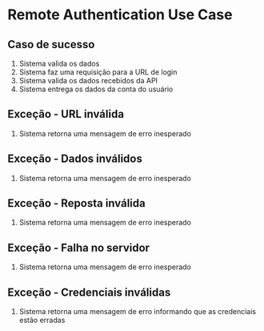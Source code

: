 # Remote Authentication Use Case

## Caso de sucesso
1. Sistema valida os dados
2. Sistema faz uma requisição para a URL de login
3. Sistema valida os dados recebidos da API
4. Sistema entrega os dados da conta do usuário

## Exceção - URL inválida
1. Sistema retorna uma mensagem de erro inesperado

## Exceção - Dados inválidos
1. Sistema retorna uma mensagem de erro inesperado 

## Exceção - Reposta inválida
1. Sistema retorna uma mensagem de erro inesperado 

## Exceção - Falha no servidor
1. Sistema retorna uma mensagem de erro inesperado 

## Exceção - Credenciais inválidas
1. Sistema retorna uma mensagem de erro informando que as credenciais estão erradas